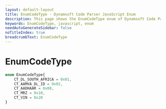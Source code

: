 ```yaml
---
layout: default-layout
title: EnumCodeType - Dynamsoft Code Parser JavaScript Enum
description: This page shows the EnumCodeType enum of Dynamsoft Code Parser for JavaScript.
keywords: EnumCodeType, javascript, enum
needAutoGenerateSidebar: false
noTitleIndex: true
breadcrumbText: EnumCodeType
---
```


# EnumCodeType

```ts
enum EnumCodeType{
    CT_DL_SOUTH_AFRICA = 0x01,
    CT_AAMVA_DL_ID = 0x02, 
    CT_AADHAAR = 0x08,
    CT_MRZ = 0x10,
    CT_VIN = 0x20
}
```

